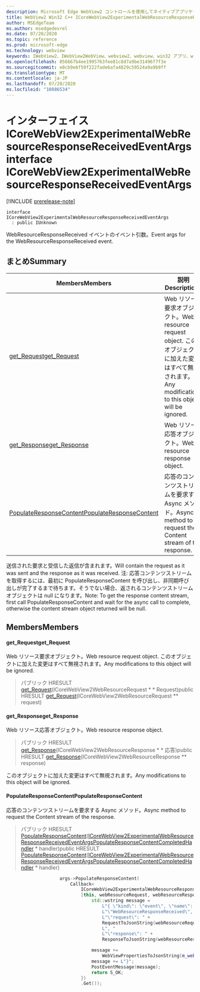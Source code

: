 ```yaml
---
description: Microsoft Edge WebView2 コントロールを使用してネイティブアプリケーションに web 技術 (HTML、CSS、JavaScript) を埋め込む
title: WebView2 Win32 C++ ICoreWebView2ExperimentalWebResourceResponseReceivedEventArgs
author: MSEdgeTeam
ms.author: msedgedevrel
ms.date: 07/20/2020
ms.topic: reference
ms.prod: microsoft-edge
ms.technology: webview
keywords: IWebView2、IWebView2WebView、webview2、webview、win32 アプリ、win32、edge、ICoreWebView2、ICoreWebView2Controller、browser control、edge html、ICoreWebView2ExperimentalWebResourceResponseReceivedEventArgs
ms.openlocfilehash: 056667b4ee1995763fee81c8d7a9be31496f7f3e
ms.sourcegitcommit: e0cb9e6f59f222fade6afa4829c59524a9a9b9ff
ms.translationtype: MT
ms.contentlocale: ja-JP
ms.lasthandoff: 07/20/2020
ms.locfileid: "10886534"
---
```

# <span data-ttu-id="cb2a2-104">インターフェイス ICoreWebView2ExperimentalWebResourceResponseReceivedEventArgs</span><span class="sxs-lookup"><span data-stu-id="cb2a2-104">interface ICoreWebView2ExperimentalWebResourceResponseReceivedEventArgs</span></span> 

[!INCLUDE [prerelease-note](../../includes/prerelease-note.md)]

```
interface ICoreWebView2ExperimentalWebResourceResponseReceivedEventArgs
  : public IUnknown
```

<span data-ttu-id="cb2a2-105">WebResourceResponseReceived イベントのイベント引数。</span><span class="sxs-lookup"><span data-stu-id="cb2a2-105">Event args for the WebResourceResponseReceived event.</span></span>

## <span data-ttu-id="cb2a2-106">まとめ</span><span class="sxs-lookup"><span data-stu-id="cb2a2-106">Summary</span></span>

 <span data-ttu-id="cb2a2-107">Members</span><span class="sxs-lookup"><span data-stu-id="cb2a2-107">Members</span></span>                        | <span data-ttu-id="cb2a2-108">説明</span><span class="sxs-lookup"><span data-stu-id="cb2a2-108">Descriptions</span></span>
--------------------------------|---------------------------------------------
[<span data-ttu-id="cb2a2-109">get_Request</span><span class="sxs-lookup"><span data-stu-id="cb2a2-109">get_Request</span></span>](#get_request) | <span data-ttu-id="cb2a2-110">Web リソース要求オブジェクト。</span><span class="sxs-lookup"><span data-stu-id="cb2a2-110">Web resource request object.</span></span> <span data-ttu-id="cb2a2-111">このオブジェクトに加えた変更はすべて無視されます。</span><span class="sxs-lookup"><span data-stu-id="cb2a2-111">Any modifications to this object will be ignored.</span></span>
[<span data-ttu-id="cb2a2-112">get_Response</span><span class="sxs-lookup"><span data-stu-id="cb2a2-112">get_Response</span></span>](#get_response) | <span data-ttu-id="cb2a2-113">Web リソース応答オブジェクト。</span><span class="sxs-lookup"><span data-stu-id="cb2a2-113">Web resource response object.</span></span>
[<span data-ttu-id="cb2a2-114">PopulateResponseContent</span><span class="sxs-lookup"><span data-stu-id="cb2a2-114">PopulateResponseContent</span></span>](#populateresponsecontent) | <span data-ttu-id="cb2a2-115">応答のコンテンツストリームを要求する Async メソッド。</span><span class="sxs-lookup"><span data-stu-id="cb2a2-115">Async method to request the Content stream of the response.</span></span>

<span data-ttu-id="cb2a2-116">送信された要求と受信した返信が含まれます。</span><span class="sxs-lookup"><span data-stu-id="cb2a2-116">Will contain the request as it was sent and the response as it was received.</span></span> <span data-ttu-id="cb2a2-117">注: 応答コンテンツストリームを取得するには、最初に PopulateResponseContent を呼び出し、非同期呼び出しが完了するまで待ちます。そうでない場合、返されるコンテンツストリームオブジェクトは null になります。</span><span class="sxs-lookup"><span data-stu-id="cb2a2-117">Note: To get the response content stream, first call PopulateResponseContent and wait for the async call to complete, otherwise the content stream object returned will be null.</span></span>

## <span data-ttu-id="cb2a2-118">Members</span><span class="sxs-lookup"><span data-stu-id="cb2a2-118">Members</span></span>

#### <span data-ttu-id="cb2a2-119">get_Request</span><span class="sxs-lookup"><span data-stu-id="cb2a2-119">get_Request</span></span> 

<span data-ttu-id="cb2a2-120">Web リソース要求オブジェクト。</span><span class="sxs-lookup"><span data-stu-id="cb2a2-120">Web resource request object.</span></span> <span data-ttu-id="cb2a2-121">このオブジェクトに加えた変更はすべて無視されます。</span><span class="sxs-lookup"><span data-stu-id="cb2a2-121">Any modifications to this object will be ignored.</span></span>

> <span data-ttu-id="cb2a2-122">パブリック HRESULT [get_Request](#get_request)(ICoreWebView2WebResourceRequest \* \* Request)</span><span class="sxs-lookup"><span data-stu-id="cb2a2-122">public HRESULT [get_Request](#get_request)(ICoreWebView2WebResourceRequest \*\* request)</span></span>

#### <span data-ttu-id="cb2a2-123">get_Response</span><span class="sxs-lookup"><span data-stu-id="cb2a2-123">get_Response</span></span> 

<span data-ttu-id="cb2a2-124">Web リソース応答オブジェクト。</span><span class="sxs-lookup"><span data-stu-id="cb2a2-124">Web resource response object.</span></span>

> <span data-ttu-id="cb2a2-125">パブリック HRESULT [get_Response](#get_response)(ICoreWebView2WebResourceResponse \* \* 応答)</span><span class="sxs-lookup"><span data-stu-id="cb2a2-125">public HRESULT [get_Response](#get_response)(ICoreWebView2WebResourceResponse \*\* response)</span></span>

<span data-ttu-id="cb2a2-126">このオブジェクトに加えた変更はすべて無視されます。</span><span class="sxs-lookup"><span data-stu-id="cb2a2-126">Any modifications to this object will be ignored.</span></span>

#### <span data-ttu-id="cb2a2-127">PopulateResponseContent</span><span class="sxs-lookup"><span data-stu-id="cb2a2-127">PopulateResponseContent</span></span> 

<span data-ttu-id="cb2a2-128">応答のコンテンツストリームを要求する Async メソッド。</span><span class="sxs-lookup"><span data-stu-id="cb2a2-128">Async method to request the Content stream of the response.</span></span>

> <span data-ttu-id="cb2a2-129">パブリック HRESULT [PopulateResponseContent](#populateresponsecontent)([ICoreWebView2ExperimentalWebResourceResponseReceivedEventArgsPopulateResponseContentCompletedHandler](icorewebview2experimentalwebresourceresponsereceivedeventargspopulateresponsecontentcompletedhandler.md) \* handler)</span><span class="sxs-lookup"><span data-stu-id="cb2a2-129">public HRESULT [PopulateResponseContent](#populateresponsecontent)([ICoreWebView2ExperimentalWebResourceResponseReceivedEventArgsPopulateResponseContentCompletedHandler](icorewebview2experimentalwebresourceresponsereceivedeventargspopulateresponsecontentcompletedhandler.md) \* handler)</span></span>

```cpp
                    args->PopulateResponseContent(
                        Callback<
                            ICoreWebView2ExperimentalWebResourceResponseReceivedEventArgsPopulateResponseContentCompletedHandler>(
                            [this, webResourceRequest, webResourceResponse](HRESULT result) {
                                std::wstring message =
                                    L"{ \"kind\": \"event\", \"name\": "
                                    L"\"WebResourceResponseReceived\", \"args\": {"
                                    L"\"request\": " +
                                    RequestToJsonString(webResourceRequest.get()) +
                                    L", "
                                    L"\"response\": " +
                                    ResponseToJsonString(webResourceResponse.get()) + L"}";

                                message +=
                                    WebViewPropertiesToJsonString(m_webviewEventSource.get());
                                message += L"}";
                                PostEventMessage(message);
                                return S_OK;
                            })
                            .Get());
```

